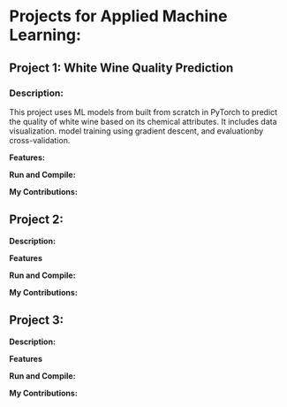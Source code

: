 # Projects for Applied Machine Learning:

## Project 1: White Wine Quality Prediction  

  ### Description:  
  This project uses ML models from built from scratch in PyTorch to predict the quality of white wine based on its chemical attributes. It includes
  data visualization. model training using gradient descent, and evaluationby cross-validation.

  **Features:**  
    
  
  **Run and Compile:**  

  
  **My Contributions:**  


## Project 2:   

  **Description:**  
 

  **Features**  
  
  
  **Run and Compile:**  
  
  
  **My Contributions:**  
  

## Project 3:

  **Description:**  
  

 **Features**  
 
  
  **Run and Compile:**  
  
  
  **My Contributions:**  

  
